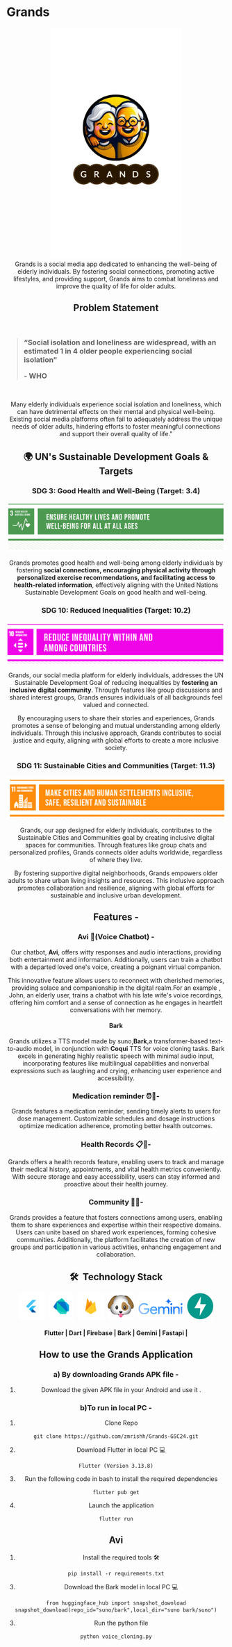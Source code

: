 
# Grands
<div align="center">
    <div >
        <img width="300px" src="assets/images/Grands logo.png" alt=""/>
    </div>
    <div>
Grands is a social media app dedicated to enhancing the well-being of elderly individuals. By fostering social connections, promoting active lifestyles, and providing support, Grands aims to combat loneliness and improve the quality of life for older adults.

## Problem Statement

<br/>
<blockquote align='left'>
<h3>

“Social isolation and loneliness are widespread, with an estimated 1 in 4 older people experiencing social isolation”

\- WHO

</h3>
</blockquote>
<br/>

Many elderly individuals experience social isolation and loneliness, which can have detrimental effects on their mental and physical well-being. Existing social media platforms often fail to adequately address the unique needs of older adults, hindering efforts to foster meaningful connections and support their overall quality of life."




## 🌍  UN's Sustainable Development Goals & Targets

### SDG 3: Good Health and Well-Being (Target: 3.4)

![SDG3](photos/sdg3.png)

Grands promotes good health and well-being among elderly individuals by fostering **social connections, encouraging physical activity through personalized exercise recommendations, and facilitating access to health-related information**, effectively aligning with the United Nations Sustainable Development Goals on good health and well-being.

### SDG 10: Reduced Inequalities (Target: 10.2)

![SDG10](photos/sdg10.png)


Grands, our social media platform for elderly individuals, addresses the UN Sustainable Development Goal of reducing inequalities by **fostering an inclusive digital community**. Through features like group discussions and shared interest groups, Grands ensures individuals of all backgrounds feel valued and connected.

By encouraging users to share their stories and experiences, Grands promotes a sense of belonging and mutual understanding among elderly individuals. Through this inclusive approach, Grands contributes to social justice and equity, aligning with global efforts to create a more inclusive society.

### SDG 11: Sustainable Cities and Communities (Target: 11.3)

![SDG11](photos/sdg11.png)

Grands, our app designed for elderly individuals, contributes to the Sustainable Cities and Communities goal by creating inclusive digital spaces for communities. Through features like group chats and personalized profiles, Grands connects older adults worldwide, regardless of where they live.

By fostering supportive digital neighborhoods, Grands empowers older adults to share urban living insights and resources. This inclusive approach promotes collaboration and resilience, aligning with global efforts for sustainable and inclusive urban development.

## Features -

### Avi 🤖(Voice Chatbot) -
Our chatbot, **Avi**, offers witty responses and audio interactions, providing both entertainment and information. Additionally, users can train a chatbot with a departed loved one's voice, creating a poignant virtual companion. 

This innovative feature allows users to reconnect with cherished memories, providing solace and companionship in the digital realm.For an example , John, an elderly user, trains a chatbot with his late wife's voice recordings, offering him comfort and a sense of connection as he engages in heartfelt conversations with her memory.

#### Bark
Grands utilizes a TTS model made by suno,**Bark**,a transformer-based text-to-audio model, in conjunction with **Coqui** TTS for voice cloning tasks. Bark excels in generating highly realistic speech with minimal audio input, incorporating features like multilingual capabilities and nonverbal expressions such as laughing and crying, enhancing user experience and accessibility.



### Medication reminder ⏰📅-
Grands features a medication reminder, sending timely alerts to users for dose management. Customizable schedules and dosage instructions optimize medication adherence, promoting better health outcomes.

### Health Records 📋💼-
Grands offers a health records feature, enabling users to track and manage their medical history, appointments, and vital health metrics conveniently. With secure storage and easy accessibility, users can stay informed and proactive about their health journey.

### Community 🏡👥-
Grands provides a feature that fosters connections among users, enabling them to share experiences and expertise within their respective domains. Users can unite based on shared work experiences, forming cohesive communities. Additionally, the platform facilitates the creation of new groups and participation in various activities, enhancing engagement and collaboration.

## 🛠️ &nbsp;Technology Stack

<div align="center">
<kbd>
<img src="./photos/Flutter.png" height="60" />
</kbd>
<kbd>
<img src="./photos/Dart.png" height="60" />
</kbd>
<kbd>
<img src="./photos/Firebase.png" height="60" />
</kbd>
<kbd>
<img src="./photos/bark.png" height="60" />
</kbd>
<kbd>
<img src="./photos/Gemini2.png" height="60" />
</kbd>
<kbd>
<img src="./photos/fastapi.png" height="60" />
</kbd>
</div>
<div align="center">
<h4>Flutter | Dart | Firebase | Bark | Gemini | Fastapi |</h4>
</div>



## How to use the Grands Application
### a) By downloading Grands APK file -
1) Download the given APK file in your Android and use it .
### b)To run in local PC -
1) Clone Repo
```
git clone https://github.com/zmrishh/Grands-GSC24.git
```
2) Download Flutter in local PC 💻
```
Flutter (Version 3.13.8)
```
3) Run the following code in bash to install the required dependencies 
```
flutter pub get
```
4) Launch the application
```
flutter run
```

## Avi
1) Install the required tools 🛠️
```
pip install -r requirements.txt
```
3) Download the Bark model in local PC 💻
```
from huggingface_hub import snapshot_download
snapshot_download(repo_id="suno/bark",local_dir="suno bark/suno")
```
3) Run the python file
```
python voice_cloning.py
 ```
   

